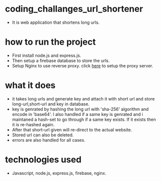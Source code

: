 # coding_challanges_url_shortener
- It is web application that shortens long urls.
# how to run the project
- First install node.js and express.js.
- Then setup a firebase database to store the urls.
- Setup Nginx to use reverse proxy. click [here](https://docs.google.com/document/d/19Cy_NqNuf83Uvbkxg93hJIyJmHhnU0cSPjrZld45jtE/edit?usp=sharing) to setup the proxy server.
# what it does
- it takes long urls and generate key and attach it with short url and store long-url,short-url and key in database.
- key is genrated by hashing the long url with 'sha-256' algorithm and encode in 'base64'. I also handled if a same key is genrated and i maintaned a hash-set to go through if a same key exists. If it exists then it is re-hashed again.
- After that short-url given will re-direct to the actual website.
- Stored url can also be deleted.
- errors are also handled for all cases.
# technologies used
- Javascript, node.js, express.js, firebase, nginx.   